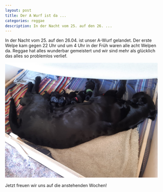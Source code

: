 ```yaml
---
layout: post
title: Der A Wurf ist da ...
categories: reggae
description: In der Nacht vom 25. auf den 26. ...
---
```


In der Nacht vom 25. auf den 26.04. ist unser A-Wurf gelandet. Der erste Welpe kam gegen 22 Uhr und um 4 Uhr in der Früh waren alle acht Welpen da.
Reggae hat alles wunderbar gemeistert und wir sind mehr als glücklich das alles so problemlos verlief. 

<img src="/assets/litters/a-wurf-tag2.jpeg" title="Tag 2 A-Wurf" width="500">

Jetzt freuen wir uns auf die anstehenden Wochen!
